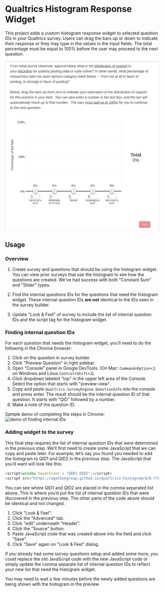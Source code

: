 # Qualtrics Histogram Response Widget

This project adds a custom histogram response widget to selected question IDs
in your Qualtrics survey. Users can drag the bars up or down to indicate their
response or they may type in the values in the input fields. The total
percentage must be equal to 100% before the user may proceed to the next
question.

![demo of histogram response widget](docs/assets/histogram-demo.gif)

## Usage

### Overview

1. Create survey and questions that should be using the histogram widget. You
   can view prior surveys that use the histogram to see how the questions are
created. We've had success with both "Constant Sum" and "Slider" types.

2. Find the internal questions IDs for the questions that need the histogram
   widget. These internal question IDs **are not** identical to the IDs seen in
the survey builder.

3. Update "Look & Feel" of survey to include the list of internal question IDs
   and the script tag for the histogram widget.

### Finding internal question IDs

For each question that needs the histogram widget, you’ll need to do the
following in the Chrome browser:

1. Click on the question in survey builder.
2. Click "Preview Question" in right sidebar.
3. Open "Console" panel in Google DevTools. (On Mac: `Command+Option+J`; on
   Windows and Linux `Control+Shift+J`).
4. Click dropdown labeled "top" in the upper left area of the Console. Select
   the option that starts with "preview-view".
5. Copy and paste `Qualtrics.SurveyEngine.QuestionInfo` into the console and
   press enter. The result should be the internal question ID of that question.
It starts with "QID" followed by a number.
6. Make a note of the question ID.

Sample demo of completing the steps in Chrome: ![demo of finding internal
IDs](docs/assets/internal-question-ids.gif)

### Adding widget to the survey

This final step requires the list of internal question IDs that were determined
in the previous step. We’ll first need to create some JavaScript that we can
copy and paste later. For example, let’s say you found you needed to add the
histogram to QID1 and QID2 in the previous step. The JavaScript that you’d want
will look like this:

```js
<script>window.hquestions = "QID1,QID2";</script>
<script src="https://agathongroup.github.io/qualtrics-histogram/d/b-77ebb1bdecb9296ca8de.js"></script>
```

You can see where QID1 and QID2 are placed in the comma separated list above.
This is where you’d put the list of internal question IDs that were discovered
in the previous step. The other parts of the code above should be identical and
not changed.

1. Click "Look & Feel".
2. Click the "Advanced" tab.
3. Click "edit" underneath "Header".
4. Click the "Source" button.
5. Paste JavaScript code that was created above into the field and click
   "Save".
6. Click "Save" again on "Look & Feel" dialog.

If you already had some survey questions setup and added some more, you could
replace the old JavaScript code with the new JavaScript code or simply update
the comma separate list of internal question IDs to reflect your new list that
need the histogram widget.

You may need to wait a few minutes before the newly added questions are being
shown with the histogram in the preview.
